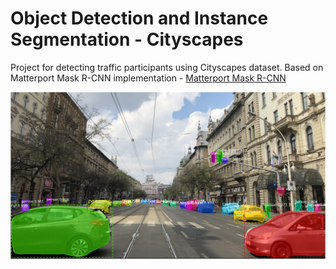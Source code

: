 # Object Detection and Instance Segmentation - Cityscapes

Project for detecting traffic participants using Cityscapes dataset. Based on Matterport Mask R-CNN implementation - [Matterport Mask R-CNN](https://github.com/matterport/Mask_RCNN)

![Instance Segmentation Sample](src/samples/sample.png)

